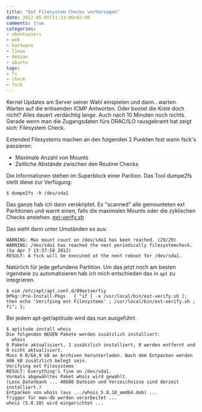 ```yaml
---
title: "Ext Filesystem Checks vorhersagen"
date: 2012-05-05T11:33:00+02:00
comments: true
categories:
- ubuntuusers
- web
- hardware
- linux
- debian
- ubuntu
tags:
- fs
- check
- fsck
---
```


Kernel Updates am Server seiner Wahl einspielen und dann...warten. Warten
auf die erlösenden ICMP Antworten. Oder bootet die Kiste doch nicht? Alles
dauert verdächtig lange. Auch nach 10 Minuten noch nichts.  Gerade wenn man
die Zugangsdaten fürs DRAC/ILO rausgekramt hat zeigt sich: Filesystem
Check.

Extended Filesystems machen an den folgenden 2 Punkten fest wann fsck's
passieren:

* Maximale Anzahl von Mounts
* Zeitliche Abstände zwischen den Routine Checks

Die Informationen stehen im Superblock einer Parition. Das Tool dumpe2fs
stellt diese zur Verfügung:

    $ dumpe2fs -h /dev/sda1

Das ganze hab ich dann verskriptet. Es "scanned" alle gemounteten ext
Parititonen und warnt einen, falls die maximalen Mounts oder die zyklischen
Checks anstehen. [ext-verify.sh](https://gist.github.com/noqqe/2601222)

Das sieht dann unter Umständen so aus:

```
WARNING: Max mount count on /dev/sda1 has been reached. (29/29)
WARNING: /dev/sda1 has reached the next periodically filesystemcheck. (Sa Apr 7 13:37:58 2012)
RESULT: A fsck will be executed at the next reboot for /dev/sda1.
```

Natürlich für jede gefundene Partition. Um das jetzt noch am besten
irgendwie zu automatisieren hab ich mich entschieden das in `apt` zu
integrieren.

```
$ vim /etc/apt/apt.conf.d/09extverfiy
DPkg::Pre-Install-Pkgs   { "if [ -x /usr/local/bin/ext-verify.sh ]; then echo 'Verifying ext Filesystems' ; /usr/local/bin/ext-verify.sh ; fi"; };
```

Bei jedem apt-get/aptitude wird das nun ausgeführt.

```
$ aptitude install whois
Die folgenden NEUEN Pakete werden zusätzlich installiert:
  whois
0 Pakete aktualisiert, 1 zusätzlich installiert, 0 werden entfernt und 0 nicht aktualisiert.
Muss 0 B/64,9 kB an Archiven herunterladen. Nach dem Entpacken werden 406 kB zusätzlich belegt sein.
Verifying ext Filesystems
RESULT: Everything's fine on /dev/sda1.
Vormals abgewähltes Paket whois wird gewählt.
(Lese Datenbank ... 48680 Dateien und Verzeichnisse sind derzeit installiert.)
Entpacken von whois (aus .../whois_5.0.10_amd64.deb) ...
Trigger für man-db werden verarbeitet ...
whois (5.0.10) wird eingerichtet ...
```


